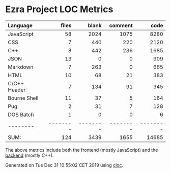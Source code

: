 # Ezra Project LOC Metrics

Language|files|blank|comment|code
:-------|-------:|-------:|-------:|-------:
JavaScript|58|2024|1075|8280
CSS|7|440|220|2120
C++|8|442|236|1685
JSON|13|0|0|909
Markdown|7|263|0|665
HTML|10|68|21|383
C/C++ Header|7|134|91|345
Bourne Shell|11|37|5|164
Pug|2|31|7|128
DOS Batch|1|0|0|6
--------|--------|--------|--------|--------
SUM:|124|3439|1655|14685

The above metrics include both the frontend (mostly JavaScript) and the [backend](https://github.com/tobias-klein/node-sword-interface) (mostly C++).

Generated on Tue Dec 31 10:55:02 CET 2019 using [cloc](https://github.com/AlDanial/cloc).